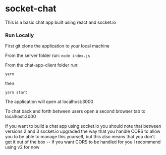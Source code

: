 # socket-chat
This is a basic chat app built using react and socket.io

### Run Locally 

First git clone the application to your local machine

From the server folder run: `node index.js`

From the chat-app-client folder run: 

`yarn`

then 

`yarn start`

The application will open at localhost:3000

To chat back and forth between users open a second browser tab to localhost:3000


If you want to build a chat app using socket.io you should note that between versions 2 and 3 socket.io upgraded the way that you handle CORS to allow you to be able to manage this yourself, but this also means that you don't get it out of the box -- if you want CORS to be handled for you I recommend using v2 for now
